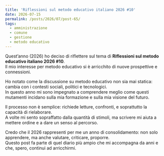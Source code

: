 ```yaml
---
title: 'Riflessioni sul metodo educativo italiano 2026 #10'
date: 2026-07-15
permalink: /posts/2026/07/post-65/
tags:
  - amministrazione
  - comune
  - gestione
  - metodo educativo
---
```


Quest’anno (2026) ho deciso di riflettere sul tema di **Riflessioni sul metodo educativo italiano 2026 #10**.  
Il mio interesse per metodo educativo si è arricchito di nuove prospettive e connessioni.  

Ho notato come la discussione su metodo educativo non sia mai statica: cambia con i contesti sociali, politici e tecnologici.  
In questo anno mi sono impegnato a comprendere meglio come questi mutamenti incidano sulla mia formazione e sulla mia visione del futuro.  

Il processo non è semplice: richiede letture, confronti, e soprattutto la capacità di rielaborare.  
A volte mi sento sopraffatto dalla quantità di stimoli, ma scrivere mi aiuta a mettere ordine e a dare un senso al percorso.  

Credo che il 2026 rappresenti per me un anno di consolidamento: non solo apprendere, ma anche valutare, criticare, proporre.  
Questo post fa parte di quel diario più ampio che mi accompagna da anni e che, spero, continui ad arricchirmi.  

